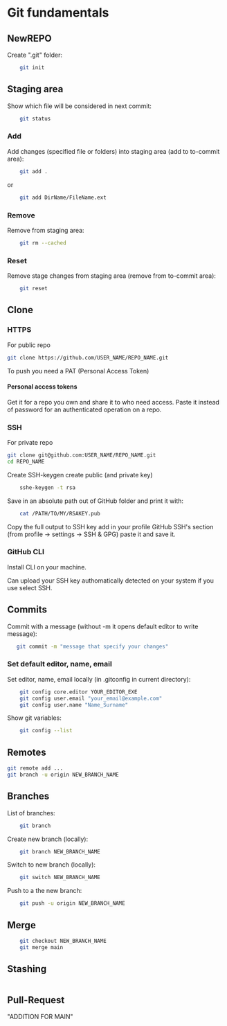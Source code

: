 # Git fundamentals

## NewREPO

Create ".git" folder:
```sh
    git init
```

## Staging area
Show which file will be considered in next commit:
```sh
    git status
```

### Add
Add changes (specified file or folders) into staging area (add to to-commit area):
```sh
    git add .
```
or
```sh
    git add DirName/FileName.ext
```
### Remove
Remove from staging area:
```sh
    git rm --cached
```

### Reset
Remove stage changes from staging area (remove from to-commit area):
```sh
    git reset
```




## Clone

### HTTPS

For public repo
```sh
git clone https://github.com/USER_NAME/REPO_NAME.git
```

To push you need a PAT (Personal Access Token)

#### Personal access tokens
Get it for a repo you own and share it to who need access.
Paste it instead of password for an authenticated operation on a repo.


### SSH
For private repo
```sh
git clone git@github.com:USER_NAME/REPO_NAME.git
cd REPO_NAME
```
Create SSH-keygen create public (and private key)
```sh
    sshe-keygen -t rsa
```
Save in an absolute path out of GitHub folder and print it with:
```sh
    cat /PATH/TO/MY/RSAKEY.pub
```
Copy the full output to SSH key add in your profile GitHub SSH's section (from profile -> settings -> SSH & GPG) paste it and save it.

### GitHub CLI

Install CLI on your machine.

Can upload your SSH key authomatically detected on your system if you use select SSH.


## Commits
Commit with a message (without -m it opens default editor to write message):
```sh
   git commit -m "message that specify your changes"
```
### Set default editor, name, email
Set editor, name, email locally (in .gitconfig in current directory):
```sh
    git config core.editor YOUR_EDITOR_EXE
    git config user.email "your_email@example.com"
    git config user.name "Name_Surname"
```
Show git variables:
```sh
    git config --list
```


## Remotes

```sh
git remote add ...
git branch -u origin NEW_BRANCH_NAME
```

## Branches

List of branches:
```sh
    git branch
```

Create new branch (locally):
```sh
    git branch NEW_BRANCH_NAME
```

Switch to new branch (locally):
```sh
    git switch NEW_BRANCH_NAME
```

Push to a the new branch:
```sh
    git push -u origin NEW_BRANCH_NAME
```

## Merge
```sh
    git checkout NEW_BRANCH_NAME
    git merge main
```

## Stashing
```

```

## Pull-Request

"ADDITION FOR MAIN"